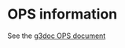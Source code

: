 # OPS information

See the [g3doc OPS document](https://g3doc.corp.google.com/company/teams/chrome/ops/devx/prod_tech/rotations/ops.md)
